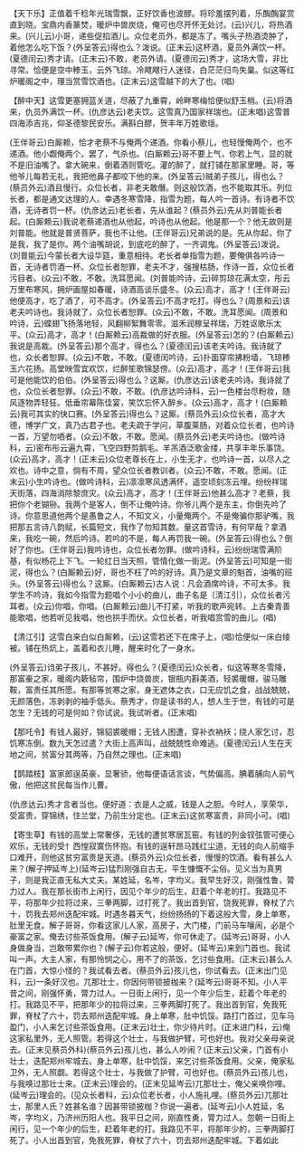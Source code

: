 <!-- { "loadSidebar": true } -->
【天下乐】正值着千稔年光瑞雪飘，正好饮香也波醪。将珍羞摆列着，乐醄醄宴赏直到晓。宝鼎内香篆焚，暖炉中兽炭烧，俺可也尽开怀无处讨。(云)兴儿，将热酒来。(兴儿云)小哥，递些促掐酒儿。众位老员外，都是冻了。嘴头子热酒烫肿了，着他怎么吃下饭？(外呈答云)得也么？泼说。(正末云)这杯酒，夏员外满饮一杯。(夏德闰云)秀才请。(正末云)不敢，老员外请。(夏德闰云)秀才，这场大雪，非比寻常。恰便是空中糁玉，云外飞琼。冷飕飕行人迷径，白茫茫归鸟失巢。似这等红炉暖阁之中，理当赏雪饮酒也。(正末云)这雪越下的大了也。(唱)

【醉中天】这雪更塞拥蓝关道，尽蔽了九重霄，岭畔寒梅恰便似舒玉梢。(云)将酒来，仇员外满饮一杯。(仇彦达云)老夫饮。这雪真乃国家祥瑞也。(正末唱)这雪普四海添吉兆，仰圣德黎民安乐。满斟白醪，贺丰年万姓歌瑶。

(王伴哥云)白厮赖，恰才老蔡不与俺两个递酒。你看小蔡儿，也轻慢俺两个，也不递酒。他小觑俺两个。罢了，气杀也。(白厮赖云)哥不要上气，你若上气，显的就不是旧油嘴了。拿大碗来，倒着酒则管吃。灌的醉了，就打铺在那家里睡。哥，等他爷儿每若无礼，我把他鼻子都咬下他的来。(外呈答云)贼弟子孩儿，得也么？(蔡员外云)酒且慢行。众位长者，非老夫敢僭。则这般饮酒，也不能取其乐。列位长者，都是通文达理的人。幸遇冬寒雪降，指雪为题，每人吟一首诗。有诗者不饮酒，无诗者罚一杯。(仇彦达云)老长者，先从谁起？(蔡员外云)先从刘普能长者起。(白厮赖云)我说老蔡递酒也从他起，吟诗也从他起。他是那一个？他无故则是刘普能。他就是普贤菩萨，我也不让他。(王伴哥云)兄弟说的是。先从你起，你了是我，我了是你。两个油嘴胡说，到底吃的醉了，一齐调鬼。(外呈答云)泼说。(刘普能云)今蒙长者大设华筵，重意相待。老长者单指雪为题，要俺俱各吟诗一首，无诗者罚酒一杯。众位长者恕罪，老夫不才，强搜枯肠，作诗一首，众位长者污目者。(众云)不敢，不敢。洗耳愿闻。(刘普能吟诗，云)碎剪琼花满太空，彤云万里布寒风，拥炉画屋如春暖，诗酒高谈乐盛冬。(众云)高才，高才！(王伴哥云)他便高才，吃了酒了，可不高才。(外呈答云)不高才吃打。得也么？(周景和云)该老夫吟诗也。我诗就了，众位长者恕罪。(众云)不敢，不敢。洗耳愿闻。(周景和吟诗，云)蝶翅飞扬落地轻，风翻柳絮舞零零。滋禾润稼呈祥瑞，万姓讴歌乐太平。(众云)高才，高才！(白厮赖云)高裁做的好衣服。(外呈答云)怎的？(白厮赖云)我说是高裁。(外呈答云)那个高才，得也么？(夏德闰云)该老夫吟诗。我诗就了也，众长者恕罪。(众云)不敢，不敢。(夏德闰吟诗，云)扑面穿帘拂粉墙，飞琼糁玉六花扬。高堂映雪宜欢饮，烂醉笙歌锦瑟傍。(众云)高才，高才！(王伴哥云)我可是他能饮的伯伯。(外呈答云)得也么？这厮。(仇彦达云)该老夫吟诗。我诗就了也，众位长者恕罪。(众云)不敢，不敢。(仇彦达吟诗科，云)一色楼台尽粉妆，随风逐物弄轻狂。低垂帘幕陈佳宴，笑饮忘怀入醉乡。(众云)高才，高才！(白厮赖云)我可其实的快口赛。(外呈答云)得也么？这厮。(蔡员外云)众位长者，高才大德，博学广文，真乃古君子也。老夫疏于学问，草腹莱肠，对着众位长者，也吟诗一首，万望勿哂者。(众云)不敢，不敢。愿闻。(蔡员外云)老夫吟诗也。(做吟诗科，云)密布彤云遍九霄，飞空四野剪鹅毛。羊羔酒泛歌金缕，共享丰年乐事饶。
(众云)高才，高才！(正末云)众位老尊长在上，小生无才，也吟诗一首，以尽人之欢也。诗中之意，倘有不周，望众位长者教训者。(众云)不敢，不敢。愿闻。(正末云)小生吟诗也。(做吟诗科，云)凛凛寒风透满怀，遥空顷刻冻云埋。纷纷祥瑞天街落，四海消除黎庶灾。(众云)高才，高才！(王伴哥云)他甚么高才？老蔡，我把你个老猢狲。我两个是客人，倒不让俺吟诗。你爷儿两个是东主，你倒先吟了诗。你意思道他两个是愚鲁之人，不知文义，小量俺两个。不是俺骗你那驴嘴，我把那五言诗八韵赋，长篇短文，我作了勿知其数。量这首雪诗，有何罕哉？拿酒来，我吃一碗，然后吟诗。若吟的不是，每人再罚我一碗。(外呈答云)得也么？倒好了你也。(王伴哥云)我吟诗也，众位长者勿罪。(做吟诗科，云)纷纷瑞雪满阶基，有似杨花上下飞。一轮红日当天照，管情化做一街泥。(外呈答云)可知是一街泥，得也么？(白厮赖云)好，哥也不枉了吟的好诗。真乃是文章的魁首，油嘴的班头。(外呈答云)得也么？这厮。(白厮赖云)古人说：凡会酒席吟诗，不可太多。我学生不吟诗，我如今指雪为题唱个小小的曲儿，曲子名是〔清江引〕，众位长者污耳者。(众云)你唱，你唱。(白厮赖云)曲儿不打紧，听我的歌声宛转。上古秦青善能歌唱，他若听见我唱，他也拱手而伏。众位长者，听我唱赏雪的曲儿。(唱)

【清江引】这雪白来白似白厮赖，(云)这雪若还下在席子上，(唱)恰便似一床白绫被。铺在热炕上，盖着和衣儿睡，醒来时化了一身水。

(外呈答云)诌弟子孩儿，不甚好。得也么？(夏德闰云)众长者，似这等寒冬雪降，那富豪之家，暖阁内簌毡帘，围炉中烧兽炭，银瓶内斟美酒，轻裘暖帽，骏马雕鞍，富贵任其所愿。有那等贫寒之家，身无遮体之衣，口无应饥之食，战战兢兢，无颜落色，冻剥剥的袖手低头。蔡秀才，你是读书的人，想人生于世，有钱的可是怎生？无钱的可是何如？你试说。我试听者。(正末唱)

【那吒令】有钱人最好，锦貂裘暖帽；无钱人困遭，穿补衣衲袄；绕人家乞讨，忍饥寒冻倒。数九天怎过遣？大街上高声叫，战兢兢性命难逃。(夏德闰云)人生在天地之间，贫富分其两等，乃自然之理也。(正末唱)

【鹊踏枝】富家郎逞英豪，显奢骄，他每便语话言谈，气势偏高。腆着脯向人前气傲，他把这贫民每当作儿曹。

(仇彦达云)秀才言者当也。便好道：衣是人之威，钱是人之胆。今时人，享荣华，受富贵，穿锦绣，住兰堂，乃前生分定也。(正末云)这贫寒富贵，非同小可。(唱)

【寄生草】有钱的高堂上常奢侈，无钱的遭贫寒居瓦窑。有钱的列金钗弦管可便心欢乐，无钱的受忄西惶寂寞伤怀抱。有钱的逞轩昂马践红尘道，无钱的向人前缩手口难开，则他这贫穷富贵是天道。(蔡员外云)众位长者，慢慢的饮酒。看有甚么人来？(解子押延岑上)(延岑云)猛烈刚强自古无，平生慷慨不尘俗。见义当为真男子，则是我正直无私大丈夫。某姓延，名岑，字均义。我早生好汉，刚强性鲁，膂力过人。我在那长街市上闲行，因见个年少的后生，赶着个年老的打。我路见不平，将那年少拉将过来，三拳两脚，过打死了。我出首到官，饶我死罪，脊杖了六十，罚我去郑州迭配牢城。时遇冬暮天气，纷纷扬扬的下着这般大雪，身上单寒，肚里无食。解子哥哥，你看这家儿人家，高房子，大门楼，门前马车嚷闹，必是个豪富之家。俺去讨些茶饭食用。(解子云)延岑，你可休走了。(延岑云)哥哥，小人身做身当，岂敢带累你也？(解子云)你若这般，便好。(延岑云)来到门首也。我试叫一声。大主人家，有那怜悯之心，用不了的茶饭，乞讨些食用。(正末云)甚么人在门首，大惊小怪的？我试看去者。(蔡员外云)孩儿也，你试看去。(正末出门见科，云)一条好汉也。兀那壮士，你因何带锁披枷来？(延岑云)哥哥不知。小人平昔之间，刚强怀勇，膂力过人。一日街上闲行，见一个年少后生，赶着个年老的打。我路见不平，把那年少的拉将过来，三拳两脚打死了。我出首到官，免我死罪，脊杖了六十，罚去郑州迭配牢城。身上单寒，肚中饥馁。路打门首过，见车马盈门，小人来乞讨些茶饭食用。(正末云)壮士，你少待片时。(正末进门科，云)俺这家私里外，无人照管。若得这个壮士，与我做护臂，可也好也。我对父亲母亲说去。(正末见蔡员外科)(蔡员外云)孩儿也，甚么人吵闹？(正末云)父亲，门首有小壮士，迭配郑州牢城去。身上单寒，肚中饥馁，来乞讨些茶饭食用。父亲，俺家私卫外，无人照觑。若得这个壮士，与我做了护臂，可也好也。(蔡员外云)孩儿也，与我唤过那壮士来。(正末云)理会的。(正末见延岑云)兀那壮士，俺父亲唤你哩。(延岑云)理会的。(见众长者科，云)众位老长者，小人施礼哩。(蔡员外云)兀那壮士，那里人氏？姓甚名谁？因甚带锁披枷？你说一遍者。(延岑云)小人姓延，名岑，字均义，乃济州历阳人也。我平日之间，刚直性勇，膂力过人。忽朝一日街上闲行，见一个年少的后生，赶着年老的打。我路见不平，将那年少的，三拳两脚打死了。小人出首到官，免我死罪，脊杖了六十，罚去郑州迭配牢城。下着如此
